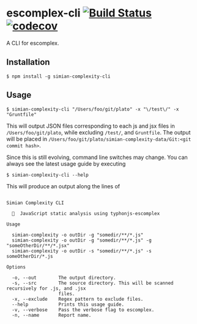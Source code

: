 # escomplex-cli [![Build Status](https://travis-ci.org/akshat1/simian-complexity-cli.svg?branch=master)](https://travis-ci.org/akshat1/simian-complexity-cli) [![codecov](https://codecov.io/gh/akshat1/simian-complexity-cli/branch/master/graph/badge.svg)](https://codecov.io/gh/akshat1/simian-complexity-cli)
A CLI for escomplex.

## Installation
```
$ npm install -g simian-complexity-cli
```

## Usage
```
$ simian-complexity-cli "/Users/foo/git/plato" -x "\/test\/" -x "Gruntfile"
```

This will output JSON files corresponding to each js and jsx files in `/Users/foo/git/plato`, while excluding `/test/`, and `Gruntfile`. The output will be placed in `/Users/foo/git/plato/simian-complexity-data/Git:<git commit hash>`.

Since this is still evolving, command line switches may change. You can always see the latest usage guide by executing
```
$ simian-complexity-cli --help
```

This will produce an output along the lines of
```

Simian Complexity CLI

  🐒  JavaScript static analysis using typhonjs-escomplex  

Usage

  simian-complexity -o outDir -g "somedir/**/*.js"                            
  simian-complexity -o outDir -g "somedir/**/*.js" -g "someOtherDir/**/*.jsx" 
  simian-complexity -o outDir -s "somedir/**/*.js" -s someOtherDir/*.js       

Options

  -o, --out        The output directory.                                                         
  -s, --src        The source directory. This will be scanned recursively for .js, and .jsx      
                   files.                                                                        
  -x, --exclude    Regex pattern to exclude files.                                               
  --help           Prints this usage guide.                                                      
  -v, --verbose    Pass the verbose flag to escomplex.                                           
  -n, --name       Report name.                                                                  
```
